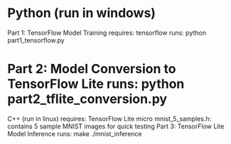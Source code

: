 Python (run in windows)
===================================================
Part 1: TensorFlow Model Training
requires: tensorflow
runs: python part1_tensorflow.py


Part 2: Model Conversion to TensorFlow Lite
runs: python part2_tflite_conversion.py
===================================================
C++ (run in linux)
requires: TensorFlow Lite micro
mnist_5_samples.h: contains 5 sample MNIST images for quick testing
Part 3: TensorFlow Lite Model Inference
runs: make
      ./mnist_inference